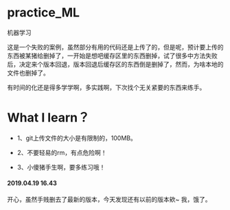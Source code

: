 # practice_ML
机器学习

这是一个失败的案例，虽然部分有用的代码还是上传了的，但是呢，预计要上传的东西被某猪给删掉了，一开始是想吧缓存区里的东西删掉，试了很多中方法失败后，决定来个版本回退，版本回退后缓存区的东西倒是删掉了，然而，为啥本地的文件也删掉了。

有时间的化还是得多学学啊，多实践啊，下次找个无关紧要的东西来练手。

# What I learn？

+ 1、git上传文件的大小是有限制的，100MB。

+ 2、不要轻易的rm，有点危险啊！

+ 3、小傻猪手生啊，要多练习哦！


#### 2019.04.19 16.43
开心，虽然手贱删去了最新的版本，今天发现还有以前的版本欸~
我，饿了。
